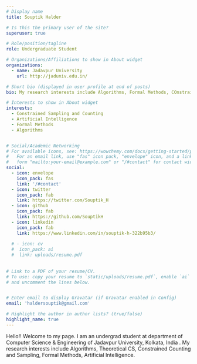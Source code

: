 ```yaml
---
# Display name
title: Souptik Halder

# Is this the primary user of the site?
superuser: true

# Role/position/tagline
role: Undergraduate Student

# Organizations/Affiliations to show in About widget
organizations:
  - name: Jadavpur University
    url: http://jaduniv.edu.in/

# Short bio (displayed in user profile at end of posts)
bio: My research interests include Algorithms, Formal Methods, COnstrained Sampling and Counting, String Theory

# Interests to show in About widget
interests:
  - Constrained Sampling and Counting
  - Artificial Intelligence
  - Formal Methods
  - Algorithms


# Social/Academic Networking
# For available icons, see: https://wowchemy.com/docs/getting-started/page-builder/#icons
#   For an email link, use "fas" icon pack, "envelope" icon, and a link in the
#   form "mailto:your-email@example.com" or "/#contact" for contact widget.
social:
  - icon: envelope
    icon_pack: fas
    link: '/#contact'
  - icon: twitter
    icon_pack: fab
    link: https://twitter.com/Souptik_H
  - icon: github
    icon_pack: fab
    link: https://github.com/SouptikH
  - icon: linkedin
    icon_pack: fab
    link: https://www.linkedin.com/in/souptik-h-322b95b3/
        
  # - icon: cv
  #  icon_pack: ai
  #  link: uploads/resume.pdf
    
    
# Link to a PDF of your resume/CV.
# To use: copy your resume to `static/uploads/resume.pdf`, enable `ai` icons in `params.toml`,
# and uncomment the lines below.


# Enter email to display Gravatar (if Gravatar enabled in Config)
email: 'haldersouptik@gmail.com'

# Highlight the author in author lists? (true/false)
highlight_name: true
---
```


Hello!! Welcome to my page. I am an undergrad student at department of Computer Science & Engineering of Jadavpur University, Kolkata, India . My research interests include Algorithms, Theoretical CS, Constrained Counting and Sampling, Formal Methods, Artificial Intelligence.





